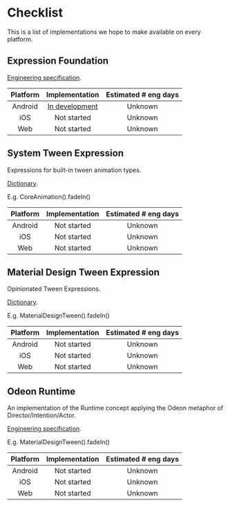 # Checklist

This is a list of implementations we hope to make available on every platform.

## Expression Foundation

[Engineering specification](https://material-motion.gitbooks.io/material-motion-starmap/content/specifications/expressions.html).

| Platform | Implementation | Estimated # eng days |
|:--------:|:--------------:|:--------------------:|
| Android  | [In development](https://github.com/material-motion/material-motion-expression-android) | Unknown |
| iOS      | Not started | Unknown |
| Web      | Not started | Unknown |

## System Tween Expression

Expressions for built-in tween animation types.

[Dictionary](https://material-motion.gitbooks.io/material-motion-starmap/content/material_motion/dictionary.html).

E.g. CoreAnimation().fadeIn()

| Platform | Implementation | Estimated # eng days |
|:--------:|:--------------:|:--------------------:|
| Android  | Not started | Unknown |
| iOS      | Not started | Unknown |
| Web      | Not started | Unknown |

## Material Design Tween Expression

Opinionated Tween Expressions.

[Dictionary](https://material-motion.gitbooks.io/material-motion-starmap/content/material_motion/dictionary.html).

E.g. MaterialDesignTween().fadeIn()

| Platform | Implementation | Estimated # eng days |
|:--------:|:--------------:|:--------------------:|
| Android  | Not started | Unknown |
| iOS      | Not started | Unknown |
| Web      | Not started | Unknown |

## Odeon Runtime

An implementation of the Runtime concept applying the Odeon metaphor of Director/Intention/Actor.

[Engineering specification](https://material-motion.gitbooks.io/material-motion-starmap/content/specifications/runtime.html).

E.g. MaterialDesignTween().fadeIn()

| Platform | Implementation | Estimated # eng days |
|:--------:|:--------------:|:--------------------:|
| Android  | Not started | Unknown |
| iOS      | Not started | Unknown |
| Web      | Not started | Unknown |

